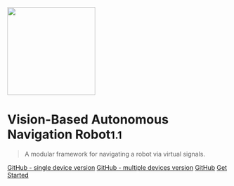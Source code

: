 <img src="Images/robotics.png" width="200"/>

# Vision-Based Autonomous Navigation Robot<small>1.1</small>

> A modular framework for navigating a robot via virtual signals.

<!-- - Simple and lightweight (~21kB gzipped)
- No statically built html files
- Multiple themes -->


[GitHub - single device version](https://github.com/KaiChen1008/Sim-to-Real-Virtual-Guidance-for-Robot-Navigation)
[GitHub - multiple devices version](https://github.com/KaiChen1008/Vision-Based-Autonomous-Navigation-Robot)
[GitHub](https://github.com/KaiChen1008/Sim-to-Real-Virtual-Guidance-for-Robot-Navigation)
[Get Started](#Intro)
